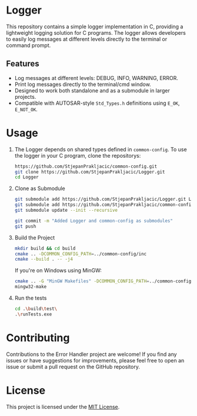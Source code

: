# Logger

This repository contains a simple logger implementation in C, providing a lightweight logging solution for C programs. The logger allows developers to easily log messages at different levels directly to the terminal or command prompt.

## Features

- Log messages at different levels: DEBUG, INFO, WARNING, ERROR.
- Print log messages directly to the terminal/cmd window.
- Designed to work both standalone and as a submodule in larger projects.
- Compatible with AUTOSAR-style `Std_Types.h` definitions using `E_OK`, `E_NOT_OK`.

# Usage

1. The Logger depends on shared types defined in `common-config`. To use the logger in your C program, clone the repositorys:
  
   
   ```bash
   https://github.com/StjepanPrakljacic/common-config.git
   git clone https://github.com/StjepanPrakljacic/Logger.git
   cd Logger
   ```
3. Clone as Submodule

   ```bash
   git submodule add https://github.com/StjepanPrakljacic/Logger.git Logger
   git submodule add https://github.com/StjepanPrakljacic/common-config.git common-config
   git submodule update --init --recursive
   ```
   ```bash
   git commit -m "Added Logger and common-config as submodules"
   git push
   ```

4. Build the Project
   
   ```bash
   mkdir build && cd build
   cmake .. -DCOMMON_CONFIG_PATH=../common-config/inc
   cmake --build . -- -j4
   ```

   If you're on Windows using MinGW:
   
   ```bash
   cmake .. -G "MinGW Makefiles" -DCOMMON_CONFIG_PATH=../common-config/inc
   mingw32-make
   ```
5. Run the tests
   
   ```bash
   cd .\build\test\
   .\runTests.exe
   ```

# Contributing
Contributions to the Error Handler project are welcome! If you find any issues or have suggestions for improvements, please feel free to open an issue or submit a pull request on the GitHub repository.

# License
This project is licensed under the [MIT License](LICENSE).
